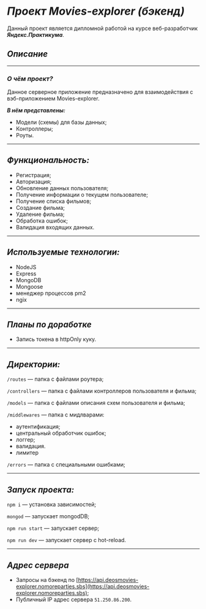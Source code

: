 # ***Проект Movies-explorer (бэкенд)***
Данный проект является дипломной работой на курсе веб-разработчик ***Яндекс.Практикума***.
## *Описание*
----
### ***О чём проект?***

Данное серверное приложение предназначено для взаимодействия с вэб-приложением Movies-explorer.

***В нём представлены:***

* Модели (схемы) для базы данных;
* Контроллеры;
* Роуты.

---
## *Функциональность:*
* Регистрация;
* Авторизация;
* Обновление данных пользователя;
* Получение информации о текущем пользователе;
* Получение списка фильмов;
* Создание фильма;
* Удаление фильма;
* Обработка ошибок;
* Валидация входящих данных.
---
## *Используемые технологии:*

* NodeJS
* Express
* MongoDB
* Mongoose
* менеджер процессов pm2
* ngix
---
## *Планы по доработке*
* Запись токена в httpOnly куку.

---
## *Директории:*

`/routes` — папка с файлами роутера;

`/controllers` — папка с файлами контроллеров пользователя и фильма; 

`/models` — папка с файлами описания схем пользователя и фильма;

`/middlewares` — папка с мидлварами:
* аутентификация;
* центральный обработчик ошибок;
* логгер;
* валидация.
* лимитер

`/errors` — папка с специальными ошибками;


---
## *Запуск проекта:*
`npm i` — установка зависимостей;

`mongod` — запускает mongodDB;

`npm run start` — запускает сервер;

`npm run dev` — запускает сервер с hot-reload.

---
## *Адрес сервера*

* Запросы на бэкенд по [https://api.deosmovies-explorer.nomoreparties.sbs](https://api.deosmovies-explorer.nomoreparties.sbs);
* Публичный IP адрес сервера `51.250.86.200`.
